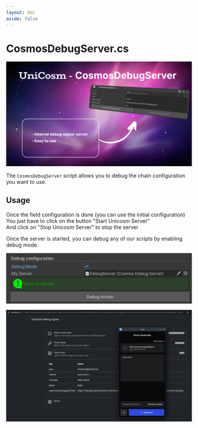 ```yaml
---
layout: doc
aside: false
--- 
```


<script setup>
  import {DividePage} from 'vitepress-theme-api';
</script>
 
# CosmosDebugServer.cs

![An image](img/CosmosDebugServer.png)

The ```CosmosDebugServer``` script allows you to debug the chain configuration you want to use.  
 

<DividePage :top="63">
<template #left>

## Host <Badge type="tip" text="String" />

This is the debug url, it is generated automatically

## Port <Badge type="tip" text="Int" />

This is the port you want to run the server on

## Save Folder <Badge type="tip" text="String" />

This is the folder to use to launch your debug html

## Buffer Size <Badge type="tip" text="Int" />

This is the size of the buffer you want to use
 
</template>
<template #right>

![An image](img/script6.png)

</template>
</DividePage>

## Usage

Once the field configuration is done (you can use the initial configuration)  
You just have to click on the button "Start Unicosm Server"  
And click on "Stop Unicosm Server" to stop the server  

Once the server is started, you can debug any of our scripts by enabling debug mode.

![An image](img/script7.png)

![An image](img/script8.png)
 
